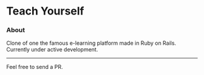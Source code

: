 # Teach Yourself

### About

Clone of one the famous e-learning platform made in Ruby on Rails.
Currently under active development.

---
Feel free to send a PR.

